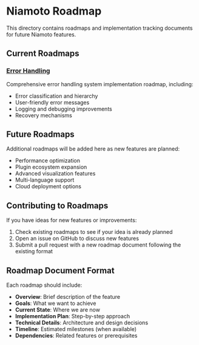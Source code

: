 # Niamoto Roadmap

This directory contains roadmaps and implementation tracking documents for future Niamoto features.

## Current Roadmaps

### [Error Handling](error-handling.md)
Comprehensive error handling system implementation roadmap, including:
- Error classification and hierarchy
- User-friendly error messages
- Logging and debugging improvements
- Recovery mechanisms

## Future Roadmaps

Additional roadmaps will be added here as new features are planned:

- Performance optimization
- Plugin ecosystem expansion
- Advanced visualization features
- Multi-language support
- Cloud deployment options

## Contributing to Roadmaps

If you have ideas for new features or improvements:

1. Check existing roadmaps to see if your idea is already planned
2. Open an issue on GitHub to discuss new features
3. Submit a pull request with a new roadmap document following the existing format

## Roadmap Document Format

Each roadmap should include:

- **Overview**: Brief description of the feature
- **Goals**: What we want to achieve
- **Current State**: Where we are now
- **Implementation Plan**: Step-by-step approach
- **Technical Details**: Architecture and design decisions
- **Timeline**: Estimated milestones (when available)
- **Dependencies**: Related features or prerequisites
